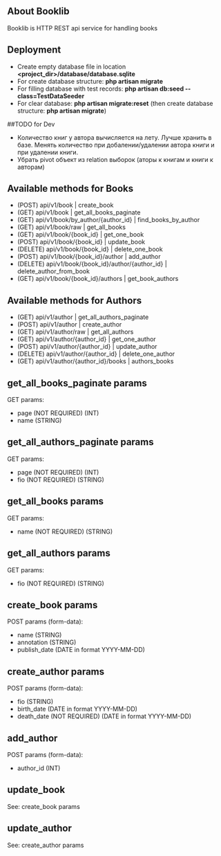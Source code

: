 
## About Booklib

Booklib is HTTP REST api service for handling books

## Deployment

- Create empty database file in location **<project_dir>/database/database.sqlite**
- For create database structure: **php artisan migrate**
- For filling database with test records: **php artisan db:seed --class=TestDataSeeder**
- For clear database: **php artisan migrate:reset** (then create database structure: **php artisan migrate**)

##TODO for Dev
- Количество книг у автора вычисляется на лету. 
  Лучше хранить в базе. 
  Менять количество при добалении/удалении автора книги и при удалении книги.
- Убрать pivot объект из relation выборок (аторы к книгам и книги к авторам)

## Available methods for Books 
- (POST) api/v1/book                             | create_book
- (GET) api/v1/book                              | get_all_books_paginate  
- (GET) api/v1/book/by_author/{author_id}        | find_books_by_author    
- (GET) api/v1/book/raw                          | get_all_books           
- (GET) api/v1/book/{book_id}                    | get_one_book
- (POST) api/v1/book/{book_id}                   | update_book
- (DELETE) api/v1/book/{book_id}                 | delete_one_book         
- (POST) api/v1/book/{book_id}/author            | add_author
- (DELETE) api/v1/book/{book_id}/author/{author_id} | delete_author_from_book        
- (GET) api/v1/book/{book_id}/authors            | get_book_authors

## Available methods for Authors
- (GET) api/v1/author                            | get_all_authors_paginate
- (POST) api/v1/author                           | create_author
- (GET) api/v1/author/raw                        | get_all_authors
- (GET) api/v1/author/{author_id}                | get_one_author
- (POST) api/v1/author/{author_id}               | update_author
- (DELETE) api/v1/author/{author_id}             | delete_one_author
- (GET) api/v1/author/{author_id}/books          | authors_books

## get_all_books_paginate params
GET params:
- page (NOT REQUIRED) (INT)
- name (STRING)

## get_all_authors_paginate params
GET params:
- page (NOT REQUIRED) (INT)
- fio (NOT REQUIRED) (STRING)

## get_all_books params
GET params:
- name (NOT REQUIRED) (STRING)

## get_all_authors params
GET params:
- fio (NOT REQUIRED) (STRING)

## create_book params
POST params (form-data):
- name (STRING)
- annotation (STRING)
- publish_date (DATE in format YYYY-MM-DD)

## create_author params
POST params (form-data):
- fio (STRING)
- birth_date (DATE in format YYYY-MM-DD)
- death_date (NOT REQUIRED) (DATE in format YYYY-MM-DD)

## add_author
POST params (form-data):
- author_id (INT)

## update_book
See: create_book params

## update_author
See: create_author params
